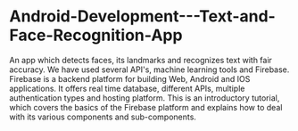 # Android-Development---Text-and-Face-Recognition-App
An app which detects faces, its landmarks and recognizes text with fair accuracy. We have used several API's, machine learning tools and Firebase.
Firebase is a backend platform for building Web, Android and IOS applications. It offers real time database, different APIs, multiple authentication types and hosting platform. This is an introductory tutorial, which covers the basics of the Firebase platform and explains how to deal with its various components and sub-components.
